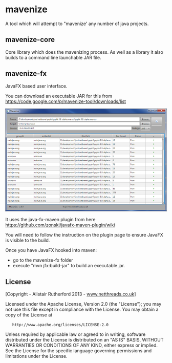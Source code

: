 mavenize
========

A tool which will attempt to "mavenize' any number of java projects. 


mavenize-core
-------------

Core library which does the mavenizing process. As well as a library it also builds to a command line launchable JAR file.

mavenize-fx
-----------

JavaFX based user interface.

You can download an executable JAR for this from https://code.google.com/p/mavenize-tool/downloads/list

![User interface](https://github.com/alistairrutherford/images/raw/master/mavenizefx.png)


It uses the java-fx-maven plugin from here https://github.com/zonski/javafx-maven-plugin/wiki

You will need to follow the instruction on the plugin page to ensure JavaFX is visible to the build.

Once you have JavaFX hooked into maven:

- go to the mavenize-fx folder
- execute "mvn jfx:build-jar" to build an executable jar.

License
--------
[Copyright - Alistair Rutherford 2013 - www.netthreads.co.uk]

Licensed under the Apache License, Version 2.0 (the "License");
   you may not use this file except in compliance with the License.
   You may obtain a copy of the License at

       http://www.apache.org/licenses/LICENSE-2.0

   Unless required by applicable law or agreed to in writing, software
   distributed under the License is distributed on an "AS IS" BASIS,
   WITHOUT WARRANTIES OR CONDITIONS OF ANY KIND, either express or implied.
   See the License for the specific language governing permissions and
   limitations under the License.
